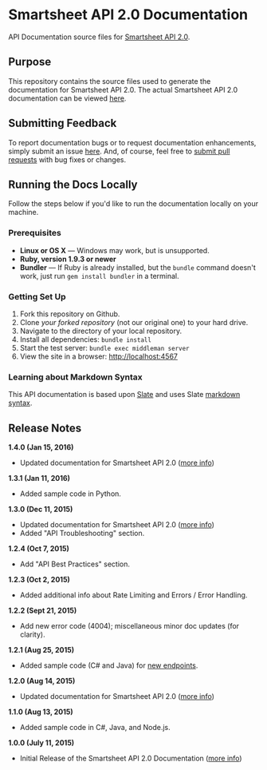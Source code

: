 # Smartsheet API 2.0 Documentation

API Documentation source files for [Smartsheet API 2.0](http://smartsheet-platform.github.io/api-docs).

## Purpose

This repository contains the source files used to generate the documentation for Smartsheet API 2.0. 
The actual Smartsheet API 2.0 documentation can be viewed [here](http://smartsheet-platform.github.io/api-docs). 

## Submitting Feedback

To report documentation bugs or to request documentation enhancements, simply submit an issue [here](https://github.com/smartsheet-platform/api-docs/issues). 
And, of course, feel free to [submit pull requests](https://help.github.com/articles/using-pull-requests) with bug fixes or changes.

## Running the Docs Locally

Follow the steps below if you'd like to run the documentation locally on your machine.

### Prerequisites

 - **Linux or OS X** — Windows may work, but is unsupported.
 - **Ruby, version 1.9.3 or newer**
 - **Bundler** — If Ruby is already installed, but the `bundle` command doesn't work, just run `gem install bundler` in a terminal.

### Getting Set Up

 1. Fork this repository on Github.
 2. Clone *your forked repository* (not our original one) to your hard drive.
 3. Navigate to the directory of your local repository.
 4. Install all dependencies: `bundle install`
 5. Start the test server: `bundle exec middleman server`
 6. View the site in a browser:  <http://localhost:4567>

### Learning about Markdown Syntax
 
This API documentation is based upon [Slate](https://github.com/tripit/slate/) and uses Slate [markdown syntax](https://github.com/tripit/slate/wiki/Markdown-Syntax).

## Release Notes

**1.4.0 (Jan 15, 2016)**
* Updated documentation for Smartsheet API 2.0 ([more info](https://www.smartsheet.com/blog/january-2016-api-update))

**1.3.1 (Jan 11, 2016)**
* Added sample code in Python.

**1.3.0 (Dec 11, 2015)**
* Updated documentation for Smartsheet API 2.0 ([more info](https://www.smartsheet.com/blog/december-2015-api-update))
* Added "API Troubleshooting" section.

**1.2.4 (Oct 7, 2015)**
* Add "API Best Practices" section.

**1.2.3 (Oct 2, 2015)**
* Added additional info about Rate Limiting and Errors / Error Handling.

**1.2.2 (Sept 21, 2015)**
* Add new error code (4004); miscellaneous minor doc updates (for clarity).

**1.2.1 (Aug 25, 2015)**
* Added sample code (C# and Java) for [new endpoints](https://www.smartsheet.com/blog/august-2015-api-update).

**1.2.0 (Aug 14, 2015)**
* Updated documentation for Smartsheet API 2.0 ([more info](https://www.smartsheet.com/blog/august-2015-api-update))

**1.1.0 (Aug 13, 2015)**
* Added sample code in C#, Java, and Node.js.

**1.0.0 (July 11, 2015)**
* Initial Release of the Smartsheet API 2.0 Documentation ([more info](https://www.smartsheet.com/blog/july-2015-api-v2-launch))
